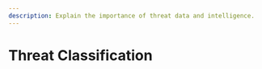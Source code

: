 ```yaml
---
description: Explain the importance of threat data and intelligence.
---
```


# Threat Classification

